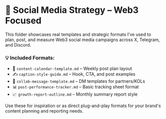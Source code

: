 # 📱 Social Media Strategy – Web3 Focused

This folder showcases real templates and strategic formats I’ve used to plan, post, and measure Web3 social media campaigns across X, Telegram, and Discord.

### 💡 Included Formats:

- 📅 `content-calendar-template.md` – Weekly post plan layout  
- ✍️ `caption-style-guide.md` – Hook, CTA, and post examples  
- 🤝 `collab-message-template.md` – DM templates for partners/KOLs  
- 📊 `post-performance-tracker.md` – Basic tracking sheet format  
- 📈 `growth-report-outline.md` – Monthly summary report style

Use these for inspiration or as direct plug-and-play formats for your brand's content planning and reporting needs.
